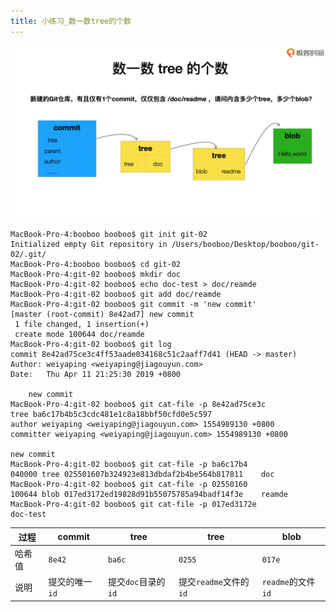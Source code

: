```yaml
---
title: 小练习_数一数tree的个数
---
```


![](pic/007.jpg)

```
MacBook-Pro-4:booboo booboo$ git init git-02
Initialized empty Git repository in /Users/booboo/Desktop/booboo/git-02/.git/
MacBook-Pro-4:booboo booboo$ cd git-02
MacBook-Pro-4:git-02 booboo$ mkdir doc
MacBook-Pro-4:git-02 booboo$ echo doc-test > doc/reamde
MacBook-Pro-4:git-02 booboo$ git add doc/reamde
MacBook-Pro-4:git-02 booboo$ git commit -m 'new commit'
[master (root-commit) 8e42ad7] new commit
 1 file changed, 1 insertion(+)
 create mode 100644 doc/reamde
MacBook-Pro-4:git-02 booboo$ git log
commit 8e42ad75ce3c4ff53aade034168c51c2aaff7d41 (HEAD -> master)
Author: weiyaping <weiyaping@jiagouyun.com>
Date:   Thu Apr 11 21:25:30 2019 +0800

    new commit
MacBook-Pro-4:git-02 booboo$ git cat-file -p 8e42ad75ce3c
tree ba6c17b4b5c3cdc481e1c8a18bbf50cfd0e5c597
author weiyaping <weiyaping@jiagouyun.com> 1554989130 +0800
committer weiyaping <weiyaping@jiagouyun.com> 1554989130 +0800

new commit
MacBook-Pro-4:git-02 booboo$ git cat-file -p ba6c17b4
040000 tree 025501607b324923e813dbdaf2b4be564b817811	doc
MacBook-Pro-4:git-02 booboo$ git cat-file -p 02550160
100644 blob 017ed3172ed19828d91b55075785a94badf14f3e	reamde
MacBook-Pro-4:git-02 booboo$ git cat-file -p 017ed3172e
doc-test
```

| 过程   | commit         | tree                | tree                   | blob               |
| ------ | -------------- | ------------------- | ---------------------- | ------------------ |
| 哈希值 | `8e42`         | `ba6c`              | `0255`                 | `017e`             |
| 说明   | 提交的唯一`id` | 提交`doc`目录的`id` | 提交`readme`文件的`id` | `readme`的文件`id` |
